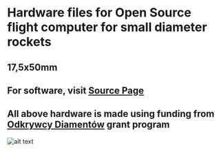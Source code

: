 # Hardware files for Open Source flight computer for small diameter rockets
## 17,5x50mm 
## For software, visit [Source Page](https://github.com/Bdabrowsky/Clockwork_Banana)
## All above hardware is made using funding from [Odkrywcy Diamentów](https://odkrywcydiamentow.com.pl/) grant program
![alt text](https://odkrywcydiamentow.com.pl/wp-content/uploads/2017/09/cropped-Odkrywcy_logo-1.png)
